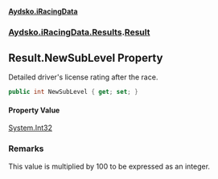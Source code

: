 #### [Aydsko.iRacingData](index.md 'index')
### [Aydsko.iRacingData.Results](index.md#Aydsko.iRacingData.Results 'Aydsko.iRacingData.Results').[Result](Result.md 'Aydsko.iRacingData.Results.Result')

## Result.NewSubLevel Property

Detailed driver's license rating after the race.

```csharp
public int NewSubLevel { get; set; }
```

#### Property Value
[System.Int32](https://docs.microsoft.com/en-us/dotnet/api/System.Int32 'System.Int32')

### Remarks
This value is multiplied by 100 to be expressed as an integer.